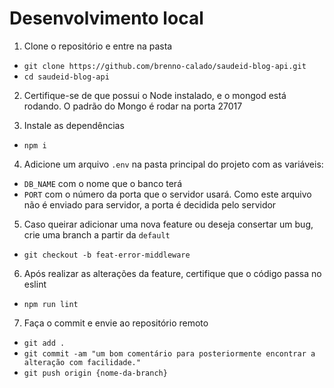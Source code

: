 # Desenvolvimento local
1. Clone o repositório e entre na pasta
- `git clone https://github.com/brenno-calado/saudeid-blog-api.git`
- `cd saudeid-blog-api`

2. Certifique-se de que possui o Node instalado, e o mongod está rodando. O padrão do Mongo é rodar na porta 27017

3. Instale as dependências
- `npm i`

4. Adicione um arquivo `.env` na pasta principal do projeto com as variáveis:
- `DB_NAME` com o nome que o banco terá
- `PORT` com o número da porta que o servidor usará. Como este arquivo não é enviado para servidor, a porta é decidida pelo servidor

5. Caso queirar adicionar uma nova feature ou deseja consertar um bug, crie uma branch a partir da `default`
- `git checkout -b feat-error-middleware`

6. Após realizar as alterações da feature, certifique que o código passa no eslint
- `npm run lint`

7. Faça o commit e envie ao repositório remoto
- `git add .`
- `git commit -am "um bom comentário para posteriormente encontrar a alteração com facilidade."`
- `git push origin {nome-da-branch}`

